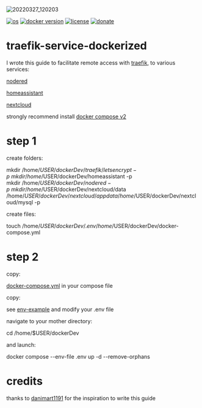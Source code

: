 ![20220327_120203](https://user-images.githubusercontent.com/68069659/160276555-e127963e-7bbf-4a5e-a9ab-3d3576bc5973.gif)

[![os](https://img.shields.io/badge/os-linux-red)](https://www.linux.org/)
[![docker version](https://img.shields.io/badge/docker%20version-20.10-brightgreen)](https://www.docker.com/)
[![license](https://img.shields.io/badge/license-Apache--2.0-yellowgreen)](https://apache.org/licenses/LICENSE-2.0)
[![donate](https://img.shields.io/badge/donate-wango-blue)](https://www.wango.org/donate.aspx)

# traefik-service-dockerized

I wrote this guide to facilitate remote access with [traefik](https://traefik.io/), to various services:

[nodered](https://nodered.org/)

[homeassistant](https://www.home-assistant.io/)

[nextcloud](https://nextcloud.com/)

strongly recommend install [docker compose v2](https://docs.docker.com/compose/cli-command/) 

# step 1

create folders: 

mkdir /home/$USER/dockerDev/traefik/letsencrypt -p \ 
mkdir /home/$USER/dockerDev/homeassistant -p \
mkdir /home/$USER/dockerDev/nodered -p \
mkdir /home/$USER/dockerDev/nextcloud/data /home/$USER/dockerDev/nextcloud/appdata  /home/$USER/dockerDev/nextcloud/mysql  -p 

create files:

touch /home/$USER/dockerDev/.env  /home/$USER/dockerDev/docker-compose.yml

# step 2

copy:

[docker-compose.yml](https://github.com/william89731/traefik-service-dockerized/blob/master/docker-compose.yml) in your compose file

copy:

see [env-example](https://github.com/william89731/traefik-service-dockerized/blob/master/env-example) and modify your .env file

navigate to your mother directory:

cd /home/$USER/dockerDev

and launch:

docker compose --env-file .env up  -d --remove-orphans

# credits

thanks to [danimart1191](https://github.com/danimart1991) for the inspiration to write this guide






